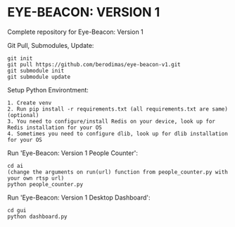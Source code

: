 # EYE-BEACON: VERSION 1

Complete repository for Eye-Beacon: Version 1

Git Pull, Submodules, Update:
```
git init 
git pull https://github.com/berodimas/eye-beacon-v1.git
git submodule init 
git submodule update
```

Setup Python Environtment:
```
1. Create venv
2. Run pip install -r requirements.txt (all requirements.txt are same)
(optional)
3. You need to configure/install Redis on your device, look up for Redis installation for your OS
4. Sometimes you need to configure dlib, look up for dlib installation for your OS
```

Run 'Eye-Beacon: Version 1 People Counter':
```
cd ai
(change the arguments on run(url) function from people_counter.py with your own rtsp url)
python people_counter.py
```

Run 'Eye-Beacon: Version 1 Desktop Dashboard':
```
cd gui
python dashboard.py
```
